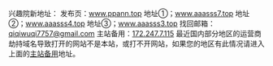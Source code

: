 
兴趣院新地址：
发布页：www.ppann.top
地址①；www.aaasss7.top
地址②；www.aaasss4.top
地址③；www.aaasss3.top
找回邮箱：qiqiwuqi7757@gmail.com
主站备用：[172.247.7.115](https://172.247.7.115/)
最近国内部分地区的运营商劫持域名导致打开的网站不是本站，或打不开网站，如果您的地区有此情况请进入上面的[主站备用](https://172.247.7.115/)地址。
